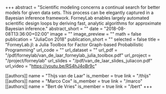 +++
abstract = "Scientific modeling concerns a continual search for better models for given data sets. This process can be elegantly captured in a Bayesian inference framework. ForneyLab enables largely automated scientific design loops by deriving fast, analytic algorithms for approximate Bayesian inference."
abstract_short = ""
date = "2018-08-08T13:36:00+02:00"
image = ""
image_preview = ""
math = false
publication = "JuliaCon 2018"
publication_short = ""
selected = false
title = "ForneyLab.jl: a Julia Toolbox for Factor Graph-based Probabilistic Programming"
url_code = ""
url_dataset = ""
url_pdf = "/pdf/forneylab/van_de_laar_forneylab_julia_toolbox.pdf"
url_project = "/project/forneylab"
url_slides = "/pdf/van_de_laar_slides_juliacon.pdf"
url_video = "https://youtu.be/RS4hJ4oBr9c"

[[authors]]
    name = "Thijs van de Laar"
    is_member = true
    link = "/thijs"
[[authors]]
    name = "Marco Cox"
    is_member = true
    link = "/marco"
[[authors]]
    name = "Bert de Vries"
    is_member = true
    link = "/bert"
+++
